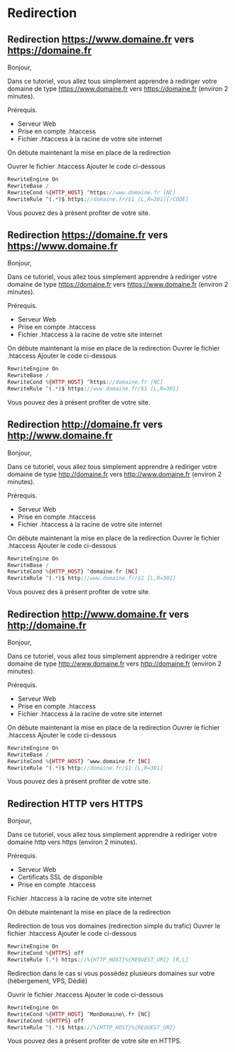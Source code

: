 # Redirection

## Redirection https://www.domaine.fr vers https://domaine.fr

Bonjour,

Dans ce tutoriel, vous allez tous simplement apprendre à rediriger votre domaine de type https://www.domaine.fr vers https://domaine.fr (environ 2 minutes).

Prérequis.

* Serveur Web
* Prise en compte .htaccess
* Fichier .htaccess à la racine de votre site internet

On débute maintenant la mise en place de la redirection

Ouvrer le fichier .htaccess
Ajouter le code ci-dessous

```php
RewriteEngine On
RewriteBase /
RewriteCond %{HTTP_HOST} ^https://www.domaine.fr [NC]
RewriteRule ^(.*)$ https://domaine.fr/$1 [L,R=301][/CODE]
```
Vous pouvez des à présent profiter de votre site.


## Redirection https://domaine.fr vers https://www.domaine.fr

Bonjour,

Dans ce tutoriel, vous allez tous simplement apprendre à rediriger votre domaine de type https://domaine.fr vers https://www.domaine.fr (environ 2 minutes).

Prérequis.

* Serveur Web
* Prise en compte .htaccess
* Fichier .htaccess à la racine de votre site internet

On débute maintenant la mise en place de la redirection
Ouvrer le fichier .htaccess
Ajouter le code ci-dessous

```php
RewriteEngine On
RewriteBase /
RewriteCond %{HTTP_HOST} ^https://domaine.fr [NC]
RewriteRule ^(.*)$ https://www.domaine.fr/$1 [L,R=301]
```

Vous pouvez des à présent profiter de votre site.

## Redirection http://domaine.fr vers http://www.domaine.fr

Bonjour,

Dans ce tutoriel, vous allez tous simplement apprendre à rediriger votre domaine de type http://domaine.fr vers http://www.domaine.fr (environ 2 minutes).

Prérequis.

* Serveur Web
* Prise en compte .htaccess
* Fichier .htaccess à la racine de votre site internet

On débute maintenant la mise en place de la redirection
Ouvrer le fichier .htaccess
Ajouter le code ci-dessous

```php
RewriteEngine On
RewriteBase /
RewriteCond %{HTTP_HOST} ^domaine.fr [NC]
RewriteRule ^(.*)$ http://www.domaine.fr/$1 [L,R=301]
```

Vous pouvez des à présent profiter de votre site.

## Redirection http://www.domaine.fr vers http://domaine.fr

Bonjour,

Dans ce tutoriel, vous allez tous simplement apprendre à rediriger votre domaine de type http://www.domaine.fr vers http://domaine.fr (environ 2 minutes).

Prérequis.

* Serveur Web
* Prise en compte .htaccess
* Fichier .htaccess à la racine de votre site internet

On débute maintenant la mise en place de la redirection
Ouvrer le fichier .htaccess
Ajouter le code ci-dessous

```php
RewriteEngine On
RewriteBase /
RewriteCond %{HTTP_HOST} ^www.domaine.fr [NC]
RewriteRule ^(.*)$ http://domaine.fr/$1 [L,R=301]
```

Vous pouvez des à présent profiter de votre site.

## Redirection HTTP vers HTTPS

Bonjour,

Dans ce tutoriel, vous allez tous simplement apprendre à rediriger votre domaine http vers https (environ 2 minutes).

Prérequis.

* Serveur Web
* Certificats SSL de disponible
* Prise en compte .htaccess

Fichier .htaccess à la racine de votre site internet

On débute maintenant la mise en place de la redirection

Redirection de tous vos domaines (redirection simple du trafic)
Ouvrer le fichier .htaccess
Ajouter le code ci-dessous

```php
RewriteEngine On
RewriteCond %{HTTPS} off
RewriteRule (.*) https://%{HTTP_HOST}%{REQUEST_URI} [R,L]
```

Redirection dans le cas si vous possédez plusieurs domaines sur votre (hébergement, VPS, Dédié)

Ouvrir le fichier .htaccess
Ajouter le code ci-dessous

```php
RewriteEngine On
RewriteCond %{HTTP_HOST} ^MonDomaine\.fr [NC]
RewriteCond %{HTTPS} off
RewriteRule ^(.*)$ https://%{HTTP_HOST}%{REQUEST_URI}
```

Vous pouvez des à présent profiter de votre site en HTTPS.